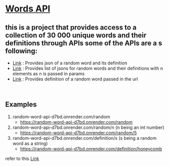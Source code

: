 # [Words API](https://random-word-api-d7bd.onrender.com/)

## this is a project that provides access to a collection of 30 000 unique words and their definitions through APIs some of the APIs are a s following:
- [Link](https://random-word-api-d7bd.onrender.com/) : Provides json of a random word and its definition    
- [Link](https://random-word-api-d7bd.onrender.com/) : Provides list of jsons for random words and their definitions with n elements as n is passed in params      
- [Link](https://random-word-api-d7bd.onrender.com/) : Provides definition of a random word passed in the url
<br>

## Examples
1. random-word-api-d7bd.onrender.com/random
   - https://random-word-api-d7bd.onrender.com/random
2. random-word-api-d7bd.onrender.com/random/n (n being an int number)
   - https://random-word-api-d7bd.onrender.com/random/5
3. random-word-api-d7bd.onrender.com/definition/s (s being a random word as a string)
   - https://random-word-api-d7bd.onrender.com/definition/honeycomb
  

refer to this [Link](https://random-word-api-d7bd.onrender.com)

